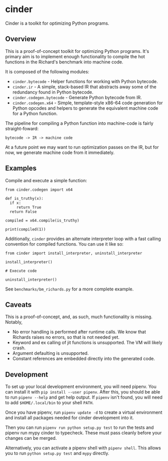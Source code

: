 # cinder

Cinder is a toolkit for optimizing Python programs.

## Overview

This is a proof-of-concept toolkit for optimizing Python programs. It's primary aim is to implement
enough functionality to compile the hot functions in the Richard's benchmark into machine code.

It is composed of the following modules:

- `cinder.bytecode` - Helper functions for working with Python bytecode.
- `cinder.ir` - A simple, stack-based IR that abstracts away some of the redundancy found in Python bytecode.
- `cinder.codegen.bytecode` - Generate Python bytecode from IR.
- `cinder.codegen.x64` - Simple, template-style x86-64 code generation for Python opcodes and helpers to generate the equivalent machine code for a Python function.

The pipeline for compiling a Python function into machine-code is fairly straight-foward:

```
bytecode -> IR -> machine code
```

At a future point we may want to run optimization passes on the IR, but for now, we generate machine
code from it immediately.

## Examples

Compile and execute a simple function:

```
from cinder.codegen import x64

def is_truthy(x):
  if x:
     return True
  return False

compiled = x64.compile(is_truthy)

print(compiled(1))
```

Additionally, `cinder` provides an alternate interpreter loop with a fast calling convention for
compiled functions. You can use it like so:

```
from cinder import install_interpreter, uninstall_interpreter

install_interpreter()

# Execute code

uninstall_interpreter()
```

See `benchmarks/bm_richards.py` for a more complete example.

## Caveats

This is a proof-of-concept, and, as such, much functionality is missing. Notably,

- No error handling is performed after runtime calls. We know that Richards raises no errors,
  so that is not needed yet.
- Keyword and ex calling of jit functions is unsupported. The VM will likely crash.
- Argument defaulting is unsupported.
- Constant references are embedded directly into the generated code.

## Development

To set up your local development environment, you will need pipenv. You can
install it with `pip install --user pipenv`. After this, you should be able to
run `pipenv --help` and get help output. If `pipenv` isn't found, you will need to
add `$HOME/.local/bin` to your shell `PATH`.

Once you have pipenv, run `pipenv update -d` to create a virtual environment and
install all packages needed for cinder development into it.

Then you can run `pipenv run python setup.py test` to run the tests and pipenv run mypy cinder
to typecheck.  These must pass cleanly before your changes can be merged.

Alternatively, you can activate a pipenv shell with `pipenv shell`. This allows
you to run `python setup.py test` and `mypy` directly.
